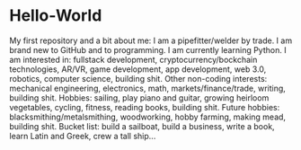 # Hello-World
My first repository and a bit about me:
I am a pipefitter/welder by trade.
I am brand new to GitHub and to programming.
I am currently learning Python.
I am interested in: fullstack development, cryptocurrency/bockchain technologies, AR/VR, game development, app development, web 3.0, robotics, computer science, building shit.
Other non-coding interests: mechanical engineering, electronics, math, markets/finance/trade, writing, building shit.
Hobbies: sailing, play piano and guitar, growing heirloom vegetables, cycling, fitness, reading books, building shit.
Future hobbies: blacksmithing/metalsmithing, woodworking, hobby farming, making mead, building shit.
Bucket list: build a sailboat, build a business, write a book, learn Latin and Greek, crew a tall ship...
